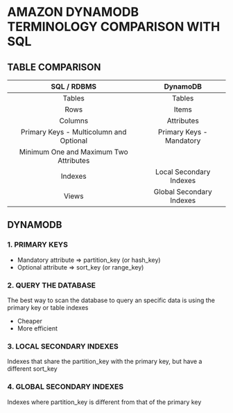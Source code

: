 # AMAZON DYNAMODB TERMINOLOGY COMPARISON WITH SQL

## TABLE COMPARISON

| SQL / RDBMS | DynamoDB |
| :-----------: | :--------: |
| Tables | Tables |
| Rows | Items |
| Columns | Attributes |
| Primary Keys - Multicolumn and Optional | Primary Keys - Mandatory
Minimum One and Maximum Two Attributes |
| Indexes | Local Secondary Indexes |
| Views | Global Secondary Indexes |

## DYNAMODB

### 1. PRIMARY KEYS

- Mandatory attribute => partition_key (or hash_key)
- Optional attribute => sort_key (or range_key)

### 2. QUERY THE DATABASE

The best way to scan the database to query an specific data is using the primary key or table indexes
 - Cheaper
 - More efficient

### 3. LOCAL SECONDARY INDEXES

Indexes that share the partition_key with the primary key, but have a different sort_key

### 4. GLOBAL SECONDARY INDEXES

Indexes where partition_key is different from that of the primary key

